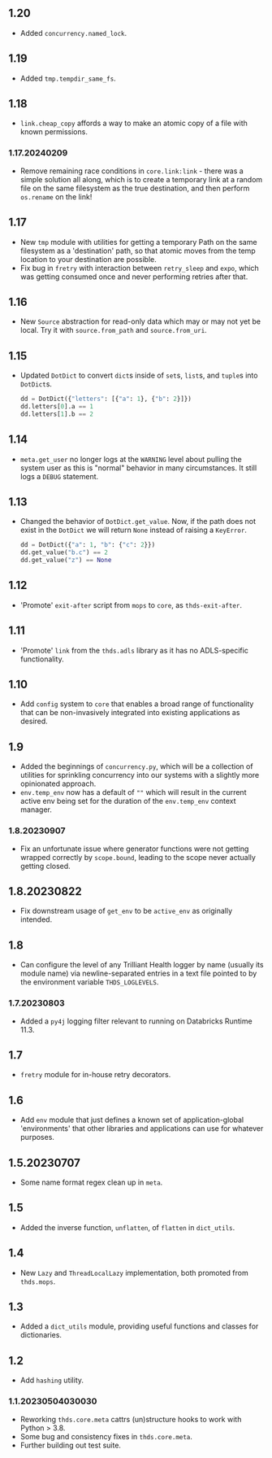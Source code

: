 ## 1.20

- Added `concurrency.named_lock`.

## 1.19

- Added `tmp.tempdir_same_fs`.

## 1.18

- `link.cheap_copy` affords a way to make an atomic copy of a file with known permissions.

### 1.17.20240209

- Remove remaining race conditions in `core.link:link` - there was a simple solution all along, which is
  to create a temporary link at a random file on the same filesystem as the true destination, and then
  perform `os.rename` on the link!

## 1.17

- New `tmp` module with utilities for getting a temporary Path on the same filesystem as a 'destination'
  path, so that atomic moves from the temp location to your destination are possible.
- Fix bug in `fretry` with interaction between `retry_sleep` and `expo`, which was getting consumed once
  and never performing retries after that.

## 1.16

- New `Source` abstraction for read-only data which may or may not yet be local. Try it with
  `source.from_path` and `source.from_uri`.

## 1.15

- Updated `DotDict` to convert `dict`s inside of `set`s, `list`s, and `tuple`s into `DotDict`s.

  ```python
  dd = DotDict({"letters": [{"a": 1}, {"b": 2}]})
  dd.letters[0].a == 1
  dd.letters[1].b == 2
  ```

## 1.14

- `meta.get_user` no longer logs at the `WARNING` level about pulling the system user as this is "normal"
  behavior in many circumstances. It still logs a `DEBUG` statement.

## 1.13

- Changed the behavior of `DotDict.get_value`. Now, if the path does not exist in the `DotDict` we will
  return `None` instead of raising a `KeyError`.

  ```python
  dd = DotDict({"a": 1, "b": {"c": 2}})
  dd.get_value("b.c") == 2
  dd.get_value("z") == None
  ```

## 1.12

- 'Promote' `exit-after` script from `mops` to `core`, as `thds-exit-after`.

## 1.11

- 'Promote' `link` from the `thds.adls` library as it has no ADLS-specific functionality.

## 1.10

- Add `config` system to `core` that enables a broad range of functionality that can be non-invasively
  integrated into existing applications as desired.

## 1.9

- Added the beginnings of `concurrency.py`, which will be a collection of utilities for sprinkling
  concurrency into our systems with a slightly more opinionated approach.
- `env.temp_env` now has a default of `""` which will result in the current active env being set for the
  duration of the `env.temp_env` context manager.

### 1.8.20230907

- Fix an unfortunate issue where generator functions were not getting wrapped correctly by `scope.bound`,
  leading to the scope never actually getting closed.

## 1.8.20230822

- Fix downstream usage of `get_env` to be `active_env` as originally intended.

## 1.8

- Can configure the level of any Trilliant Health logger by name (usually its module name) via
  newline-separated entries in a text file pointed to by the environment variable `THDS_LOGLEVELS`.

### 1.7.20230803

- Added a `py4j` logging filter relevant to running on Databricks Runtime 11.3.

## 1.7

- `fretry` module for in-house retry decorators.

## 1.6

- Add `env` module that just defines a known set of application-global 'environments' that other
  libraries and applications can use for whatever purposes.

## 1.5.20230707

- Some name format regex clean up in `meta`.

## 1.5

- Added the inverse function, `unflatten`, of `flatten` in `dict_utils`.

## 1.4

- New `Lazy` and `ThreadLocalLazy` implementation, both promoted from `thds.mops`.

## 1.3

- Added a `dict_utils` module, providing useful functions and classes for dictionaries.

## 1.2

- Add `hashing` utility.

### 1.1.20230504030030

- Reworking `thds.core.meta` cattrs (un)structure hooks to work with Python > 3.8.
- Some bug and consistency fixes in `thds.core.meta`.
- Further building out test suite.
